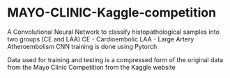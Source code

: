 # MAYO-CLINIC-Kaggle-competition
A Convolutional Neural Network to classify histopathological samples into two groups (CE and LAA)
    CE - Cardioembolic
    LAA - Large Artery Atheroembolism
CNN training is done using Pytorch

Data used for training and testing is a compressed form of the original data from the Mayo Clinic Competition from the Kaggle website
